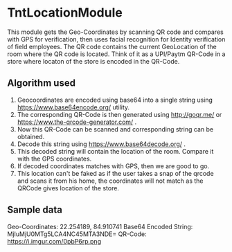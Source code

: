 # TntLocationModule

This module gets the Geo-Coordinates by scanning QR code and compares with GPS for verification,
then uses facial recognition for Identity verification of field employees.
The QR code contains the current GeoLocation of the room where the QR code is located.
Think of it as a UPI/Paytm QR-Code in a store where locaton of the store is encoded in the QR-Code.

## Algorithm used

1. Geocoordinates are encoded using base64 into a single string using https://www.base64encode.org/ utility.
2. The corresponding QR-Code is then generated using http://goqr.me/ or https://www.the-qrcode-generator.com/ .
3. Now this QR-Code can be scanned and corresponding string can be obtained.
4. Decode this string using https://www.base64decode.org/ .
5. This decoded string will contain the location of the room. Compare it with the GPS coordinates.
6. If decoded coordinates matches with GPS, then we are good to go.
7. This location can't be faked as if the user takes a snap of the qrcode and scans it from his home, 
   the coordinates will not match as the QRCode gives location of the store.

## Sample data

Geo-Coordinates: 22.254189, 84.910741
Base64 Encoded String: MjIuMjU0MTg5LCA4NC45MTA3NDE=
QR-Code:
https://i.imgur.com/0pbP6rp.png
